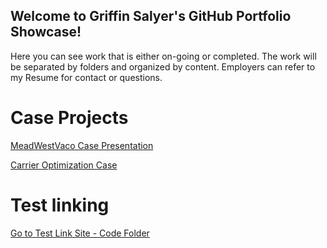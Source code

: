 ## Welcome to Griffin Salyer's GitHub Portfolio Showcase! 

Here you can see work that is either on-going or completed. The work will be separated by folders and organized by content. Employers can refer to my Resume for contact or questions. 



# Case Projects

<a href="https://griffinsalyer.github.io/MWVpresentation.html"> MeadWestVaco Case Presentation </a>

[Carrier Optimization Case](/Projects/MWVpresentation.html)


# Test linking
[Go to Test Link Site - Code Folder](/code/index.md)
